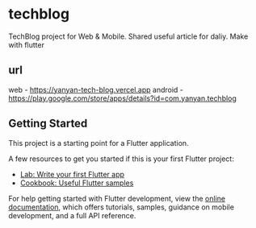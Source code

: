 # techblog

TechBlog project for Web & Mobile. Shared useful article for daliy. Make with flutter 

## url

web - https://yanyan-tech-blog.vercel.app
android - https://play.google.com/store/apps/details?id=com.yanyan.techblog

## Getting Started

This project is a starting point for a Flutter application.

A few resources to get you started if this is your first Flutter project:

- [Lab: Write your first Flutter app](https://docs.flutter.dev/get-started/codelab)
- [Cookbook: Useful Flutter samples](https://docs.flutter.dev/cookbook)

For help getting started with Flutter development, view the
[online documentation](https://docs.flutter.dev/), which offers tutorials,
samples, guidance on mobile development, and a full API reference.
